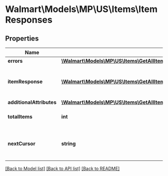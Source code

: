 # Walmart\Models\MP\US\Items\ItemResponses

## Properties

Name | Type | Description | Notes
------------ | ------------- | ------------- | -------------
**errors** | [**\Walmart\Models\MP\US\Items\GetAllItems200ResponseErrorsInner[]**](GetAllItems200ResponseErrorsInner.md) |  | [optional]
**itemResponse** | [**\Walmart\Models\MP\US\Items\GetAllItems200ResponseItemResponseInner[]**](GetAllItems200ResponseItemResponseInner.md) | Items included in the response list |
**additionalAttributes** | [**\Walmart\Models\MP\US\Items\GetAllItems200ResponseItemResponseInnerAdditionalAttributes**](GetAllItems200ResponseItemResponseInnerAdditionalAttributes.md) |  | [optional]
**totalItems** | **int** | Total items for the query | [optional]
**nextCursor** | **string** | Used for pagination to fetch the next set of items | [optional]


[[Back to Model list]](./) [[Back to API list]](../../../../../README.md#supported-apis) [[Back to README]](../../../../../README.md)
